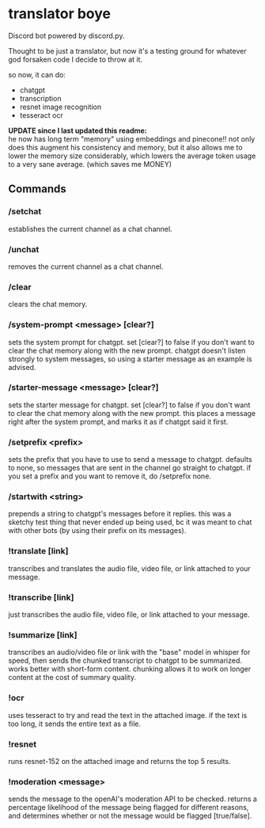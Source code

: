 # translator boye

Discord bot powered by discord.py.

Thought to be just a translator, but now it's a testing ground for whatever god forsaken code I decide to throw at it.

so now, it can do:

- chatgpt
- transcription
- resnet image recognition
- tesseract ocr

**UPDATE since I last updated this readme:**  
he now has long term "memory" using embeddings and pinecone!! not only does this augment his consistency and memory, but it also allows me to lower the memory size considerably, which lowers the average token usage to a very sane average. (which saves me MONEY)

## Commands

### /setchat

establishes the current channel as a chat channel.

### /unchat

removes the current channel as a chat channel.

### /clear

clears the chat memory.

### /system-prompt \<message> [clear?]

sets the system prompt for chatgpt. set [clear?] to false if you don't want to clear the chat memory along with the new prompt. chatgpt doesn't listen strongly to system messages, so using a starter message as an example is advised.

### /starter-message \<message> [clear?]

sets the starter message for chatgpt. set [clear?] to false if you don't want to clear the chat memory along with the new prompt. this places a message right after the system prompt, and marks it as if chatgpt said it first.

### /setprefix \<prefix>

sets the prefix that you have to use to send a message to chatgpt. defaults to none, so messages that are sent in the channel go straight to chatgpt. if you set a prefix and you want to remove it, do /setprefix none.

### /startwith \<string>

prepends a string to chatgpt's messages before it replies. this was a sketchy test thing that never ended up being used, bc it was meant to chat with other bots (by using their prefix on its messages).

### !translate [link]

transcribes and translates the audio file, video file, or link attached to your message.

### !transcribe [link]

just transcribes the audio file, video file, or link attached to your message.

### !summarize [link]

transcribes an audio/video file or link with the "base" model in whisper for speed, then sends the chunked transcript to chatgpt to be summarized. works better with short-form content. chunking allows it to work on longer content at the cost of summary quality.

### !ocr

uses tesseract to try and read the text in the attached image. if the text is too long, it sends the entire text as a file.

### !resnet

runs resnet-152 on the attached image and returns the top 5 results.

### !moderation \<message>

sends the message to the openAI's moderation API to be checked. returns a percentage likelihood of the message being flagged for different reasons, and determines whether or not the message would be flagged [true/false].
